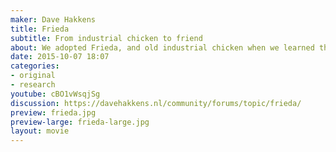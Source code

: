 ```yaml
---
maker: Dave Hakkens
title: Frieda
subtitle: From industrial chicken to friend
about: We adopted Frieda, and old industrial chicken when we learned the sad story behind these animals. We wanted to give it a life it deserves.
date: 2015-10-07 18:07
categories:
- original
- research
youtube: cBO1vWsqjSg
discussion: https://davehakkens.nl/community/forums/topic/frieda/
preview: frieda.jpg
preview-large: frieda-large.jpg
layout: movie
---
```

